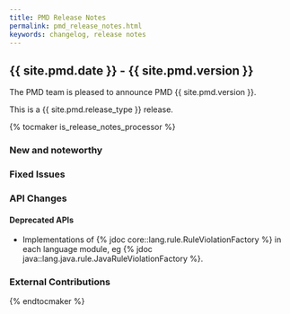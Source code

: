 ```yaml
---
title: PMD Release Notes
permalink: pmd_release_notes.html
keywords: changelog, release notes
---
```


## {{ site.pmd.date }} - {{ site.pmd.version }}

The PMD team is pleased to announce PMD {{ site.pmd.version }}.

This is a {{ site.pmd.release_type }} release.

{% tocmaker is_release_notes_processor %}

### New and noteworthy

### Fixed Issues

### API Changes

#### Deprecated APIs

* Implementations of {% jdoc core::lang.rule.RuleViolationFactory %} in each language module, eg {% jdoc java::lang.java.rule.JavaRuleViolationFactory %}. 



### External Contributions

{% endtocmaker %}

